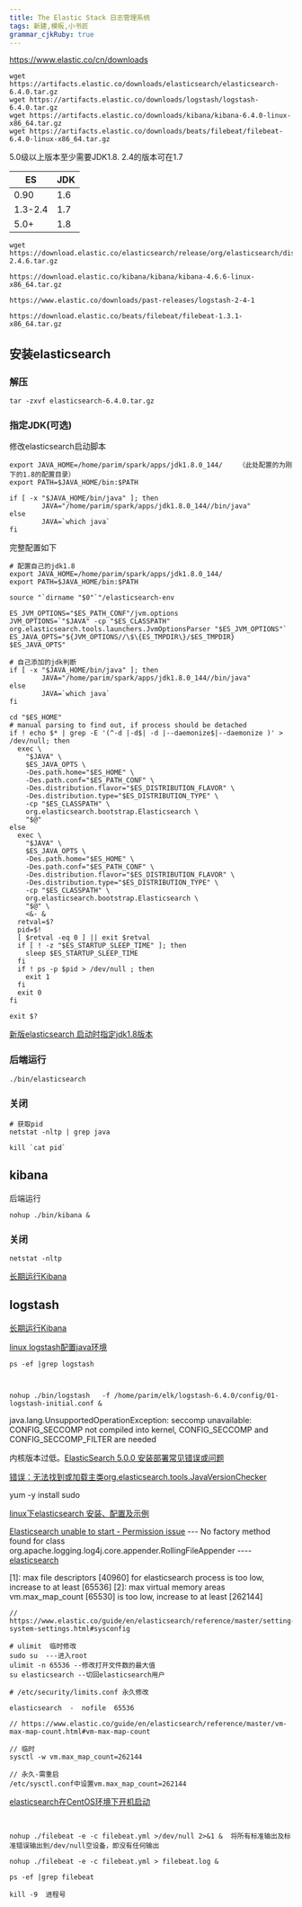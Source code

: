 ```yaml
---
title: The Elastic Stack 日志管理系统
tags: 新建,模板,小书匠
grammar_cjkRuby: true
---
```


https://www.elastic.co/cn/downloads

```
wget https://artifacts.elastic.co/downloads/elasticsearch/elasticsearch-6.4.0.tar.gz
wget https://artifacts.elastic.co/downloads/logstash/logstash-6.4.0.tar.gz
wget https://artifacts.elastic.co/downloads/kibana/kibana-6.4.0-linux-x86_64.tar.gz
wget https://artifacts.elastic.co/downloads/beats/filebeat/filebeat-6.4.0-linux-x86_64.tar.gz
```
 5.0级以上版本至少需要JDK1.8.
 2.4的版本可在1.7

|ES  | JDK|
|----| --- |
| 0.90 | 1.6 |
| 1.3-2.4 | 1.7|
| 5.0+ | 1.8 |

```
wget https://download.elastic.co/elasticsearch/release/org/elasticsearch/distribution/tar/elasticsearch/2.4.6/elasticsearch-2.4.6.tar.gz

https://download.elastic.co/kibana/kibana/kibana-4.6.6-linux-x86_64.tar.gz

https://www.elastic.co/downloads/past-releases/logstash-2-4-1

https://download.elastic.co/beats/filebeat/filebeat-1.3.1-x86_64.tar.gz
```


## 安装elasticsearch
### 解压
```
tar -zxvf elasticsearch-6.4.0.tar.gz
```
### 指定JDK(可选)
修改elasticsearch启动脚本 
```
export JAVA_HOME=/home/parim/spark/apps/jdk1.8.0_144/    （此处配置的为刚下的1.8的配置目录）
export PATH=$JAVA_HOME/bin:$PATH

if [ -x "$JAVA_HOME/bin/java" ]; then
        JAVA="/home/parim/spark/apps/jdk1.8.0_144//bin/java"
else
        JAVA=`which java`
fi
```
完整配置如下
```
# 配置自己的jdk1.8
export JAVA_HOME=/home/parim/spark/apps/jdk1.8.0_144/
export PATH=$JAVA_HOME/bin:$PATH

source "`dirname "$0"`"/elasticsearch-env

ES_JVM_OPTIONS="$ES_PATH_CONF"/jvm.options
JVM_OPTIONS=`"$JAVA" -cp "$ES_CLASSPATH" org.elasticsearch.tools.launchers.JvmOptionsParser "$ES_JVM_OPTIONS"`
ES_JAVA_OPTS="${JVM_OPTIONS//\$\{ES_TMPDIR\}/$ES_TMPDIR} $ES_JAVA_OPTS"

# 自己添加的jdk判断
if [ -x "$JAVA_HOME/bin/java" ]; then
        JAVA="/home/parim/spark/apps/jdk1.8.0_144//bin/java"
else
        JAVA=`which java`
fi

cd "$ES_HOME"
# manual parsing to find out, if process should be detached
if ! echo $* | grep -E '(^-d |-d$| -d |--daemonize$|--daemonize )' > /dev/null; then
  exec \
    "$JAVA" \
    $ES_JAVA_OPTS \
    -Des.path.home="$ES_HOME" \
    -Des.path.conf="$ES_PATH_CONF" \
    -Des.distribution.flavor="$ES_DISTRIBUTION_FLAVOR" \
    -Des.distribution.type="$ES_DISTRIBUTION_TYPE" \
    -cp "$ES_CLASSPATH" \
    org.elasticsearch.bootstrap.Elasticsearch \
    "$@"
else
  exec \
    "$JAVA" \
    $ES_JAVA_OPTS \
    -Des.path.home="$ES_HOME" \
    -Des.path.conf="$ES_PATH_CONF" \
    -Des.distribution.flavor="$ES_DISTRIBUTION_FLAVOR" \
    -Des.distribution.type="$ES_DISTRIBUTION_TYPE" \
    -cp "$ES_CLASSPATH" \
    org.elasticsearch.bootstrap.Elasticsearch \
    "$@" \
    <&- &
  retval=$?
  pid=$!
  [ $retval -eq 0 ] || exit $retval
  if [ ! -z "$ES_STARTUP_SLEEP_TIME" ]; then
    sleep $ES_STARTUP_SLEEP_TIME
  fi
  if ! ps -p $pid > /dev/null ; then
    exit 1
  fi
  exit 0
fi

exit $?

```
[新版elasticsearch 启动时指定jdk1.8版本](https://blog.csdn.net/u010820857/article/details/81977186)

### 后端运行
```
./bin/elasticsearch
```
### 关闭
```
# 获取pid
netstat -nltp | grep java

kill `cat pid`
```
## kibana
后端运行
```
nohup ./bin/kibana &
```
### 关闭
```
netstat -nltp
```
[长期运行Kibana](https://blog.csdn.net/ASIA_kobe/article/details/53304447)

## logstash
[长期运行Kibana](https://blog.csdn.net/ASIA_kobe/article/details/53304447)

[linux logstash配置java环境](https://blog.csdn.net/singleee/article/details/50979768)

```
ps -ef |grep logstash



nohup ./bin/logstash   -f /home/parim/elk/logstash-6.4.0/config/01-logstash-initial.conf &
```


java.lang.UnsupportedOperationException: seccomp unavailable: CONFIG_SECCOMP not compiled into kernel, CONFIG_SECCOMP and CONFIG_SECCOMP_FILTER are needed

内核版本过低。[ElasticSearch 5.0.0 安装部署常见错误或问题](https://blog.csdn.net/u012246178/article/details/63253531)


[错误：无法找到或加载主类org.elasticsearch.tools.JavaVersionChecker](https://discuss.elastic.co/t/error-could-not-find-or-load-main-class-org-elasticsearch-tools-javaversionchecker/82213)

yum -y install sudo

[linux下elasticsearch 安装、配置及示例](https://blog.csdn.net/sinat_28224453/article/details/51134978)

[Elasticsearch unable to start - Permission issue](https://stackoverflow.com/questions/41057917/elasticsearch-unable-to-start-permission-issue)
---  No factory method found for class org.apache.logging.log4j.core.appender.RollingFileAppender ----
[elasticsearch](https://blog.csdn.net/qq_26712449/article/details/73346474)





[1]: max file descriptors [40960] for elasticsearch process is too low, increase to at least [65536]
[2]: max virtual memory areas vm.max_map_count [65530] is too low, increase to at least [262144]


```
// https://www.elastic.co/guide/en/elasticsearch/reference/master/setting-system-settings.html#sysconfig

# ulimit  临时修改
sudo su  ---进入root
ulimit -n 65536 --修改打开文件数的最大值
su elasticsearch --切回elasticsearch用户

# /etc/security/limits.conf 永久修改

elasticsearch  -  nofile  65536

```
```
// https://www.elastic.co/guide/en/elasticsearch/reference/master/vm-max-map-count.html#vm-max-map-count

// 临时
sysctl -w vm.max_map_count=262144

// 永久-需重启
/etc/sysctl.conf中设置vm.max_map_count=262144
```

[elasticsearch在CentOS环境下开机启动](https://www.cnblogs.com/zhi-leaf/p/8487404.html)

```


nohup ./filebeat -e -c filebeat.yml >/dev/null 2>&1 &  将所有标准输出及标准错误输出到/dev/null空设备，即没有任何输出

nohup ./filebeat -e -c filebeat.yml > filebeat.log &
```

```
ps -ef |grep filebeat

kill -9  进程号
```